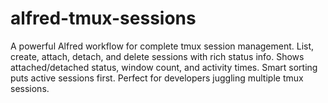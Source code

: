 # alfred-tmux-sessions
A powerful Alfred workflow for complete tmux session management. List, create, attach, detach, and delete sessions with rich status info. Shows attached/detached status, window count, and activity times. Smart sorting puts active sessions first. Perfect for developers juggling multiple tmux sessions.
